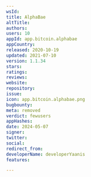 ```yaml
---
wsId: 
title: AlphaBae
altTitle: 
authors: 
users: 10
appId: app.bitcoin.alphabae
appCountry: 
released: 2020-10-19
updated: 2021-07-10
version: 1.1.34
stars: 
ratings: 
reviews: 
website: 
repository: 
issue: 
icon: app.bitcoin.alphabae.png
bugbounty: 
meta: removed
verdict: fewusers
appHashes: 
date: 2024-05-07
signer: 
twitter: 
social: 
redirect_from: 
developerName: developerYaanis
features: 

---
```


